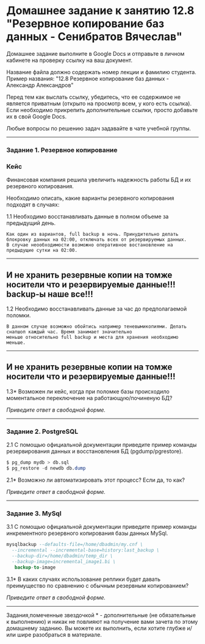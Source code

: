 # Домашнее задание к занятию 12.8 "Резервное копирование баз данных - Сенибратов Вячеслав"

Домашнее задание выполните в Google Docs и отправьте в личном кабинете на проверку ссылку на ваш документ.

Название файла должно содержать номер лекции и фамилию студента. Пример названия: "12.8 Резервное копирование баз данных - Александр Александров"

Перед тем как выслать ссылку, убедитесь, что ее содержимое не является приватным (открыто на просмотр всем, у кого есть ссылка). Если необходимо прикрепить дополнительные ссылки, просто добавьте их в свой Google Docs.

Любые вопросы по решению задач задавайте в чате учебной группы.

---

### Задание 1. Резервное копирование

### Кейс
Финансовая компания решила увеличить надежность работы БД и их резервного копирования. 

Необходимо описать, какие варианты резервного копирования подходят в случаях: 

1.1 Необходимо восстанавливать данные в полном объеме за предыдущий день.
```
Как один из вариантов, full backup в ночь. Принудительно делать блокровку данных на 02:00, отключать всех от резервируемых данных. 
В случае неообходимости возможно оперативное востановление на предыдущие сутки на 02:00.
```
---
И не хранить резервные копии на томже носители что и резервируемые данные!!! 
backup-ы наше все!!!
---


1.2 Необходимо восстанавливать данные за час до предполагаемой поломки.
```
В данном случае возможно обойтись например теневымикопиями. Делать снапшоп каждый час. Время занимает значительно 
меньше относительно full backup и места для хранения необходимо меньше. 
```
---
И не хранить резервные копии на томже носители что и резервируемые данные!!!
---


1.3* Возможен ли кейс, когда при поломке базы происходило моментальное переключение на работающую/починеную БД?

*Приведите ответ в свободной форме.*

---

### Задание 2. PostgreSQL

2.1 С помощью официальной документации приведите пример команды резервирования данных и восстановления БД (pgdump/pgrestore).
```sql
$ pg_dump mydb > db.sql
$ pg_restore -d newdb db.dump
```
2.1* Возможно ли автоматизировать этот процесс? Если да, то как?

*Приведите ответ в свободной форме.*

---

### Задание 3. MySql

3.1 С помощью официальной документации приведите пример команды инкрементного резервного копирования базы данных MySql. 
```sql
mysqlbackup --defaults-file=/home/dbadmin/my.cnf \
  --incremental --incremental-base=history:last_backup \
  --backup-dir=/home/dbadmin/temp_dir \
  --backup-image=incremental_image1.bi \
   backup-to-image
```
3.1* В каких случаях использование реплики будет давать преимущество по сравнению с обычным резервным копированием?

*Приведите ответ в свободной форме.*

---

Задания,помеченные звездочкой * - дополнительные (не обязательные к выполнению) и никак не повлияют на получение вами зачета по этому домашнему заданию. Вы можете их выполнить, если хотите глубже и/или шире разобраться в материале.
